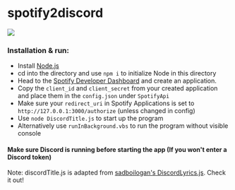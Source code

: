 # spotify2discord

![](https://i.imgur.com/FdA70QT.png)

### Installation & run:
* Install [Node.js](https://nodejs.org/en/)
* cd into the directory and use `npm i` to initialize Node in this directory
* Head to the [Spotify Developer Dashboard](https://developer.spotify.com/dashboard/applications) and create an application.
* Copy the `client_id` and `client_secret` from your created application and place them in the `config.json` under `SpotifyApi`
* Make sure your `redirect_uri` in Spotify Applications is set to `http://127.0.0.1:3000/authorize` (unless changed in config)
* Use `node DiscordTitle.js` to start up the program
* Alternatively use `runInBackground.vbs` to run the program without visible console

#### Make sure Discord is running before starting the app (If you won't enter a Discord token)

Note: discordTitle.js is adapted from [sadboilogan's DiscordLyrics.js](https://github.com/sadboilogan/DiscordLyrics). Check it out!
